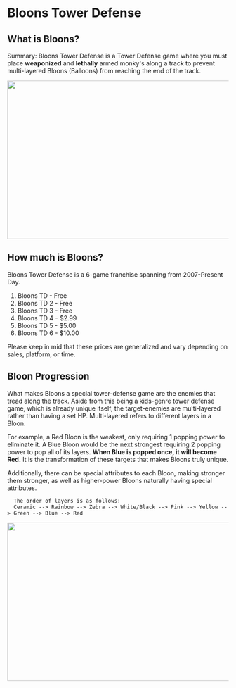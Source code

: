 # Bloons Tower Defense

## What is Bloons?
Summary: Bloons Tower Defense is a Tower Defense game where you must place **weaponized** and **lethally** armed monky's along a track to prevent multi-layered Bloons (Balloons) from reaching the end of the track.

<img src="https://github.com/emmmanuelting/Box/blob/main/g1.jpg" width="640" height="360">

## How much is Bloons?
Bloons Tower Defense is a 6-game franchise spanning from 2007-Present Day.

1. Bloons TD - Free
2. Bloons TD 2 - Free
3. Bloons TD 3 - Free
4. Bloons TD 4 - $2.99
5. Bloons TD 5 - $5.00
6. Bloons TD 6 - $10.00

Please keep in mid that these prices are generalized and vary depending on sales, platform, or time.

## Bloon Progression
What makes Bloons a special tower-defense game are the enemies that tread along the track. Aside from this being a kids-genre tower defense game, which is already unique itself, the target-enemies are multi-layered rather than having a set HP. Multi-layered refers to different layers in a Bloon.

For example, a Red Bloon is the weakest, only requiring 1 popping power to eliminate it. A Blue Bloon would be the next strongest requiring 2 popping power to pop all of its layers. **When Blue is popped once, it will become Red.** It is the transformation of these targets that makes Bloons truly unique.

Additionally, there can be special attributes to each Bloon, making stronger them stronger, as well as higher-power Bloons naturally having special attributes.

      The order of layers is as follows:
      Ceramic --> Rainbow --> Zebra --> White/Black --> Pink --> Yellow --> Green --> Blue --> Red
      
<img src="https://github.com/emmmanuelting/Box/blob/main/g1.jpg" width="640" height="360">

